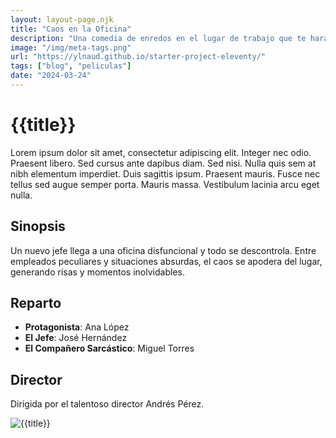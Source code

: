 ```yaml
---
layout: layout-page.njk
title: "Caos en la Oficina"
description: "Una comedia de enredos en el lugar de trabajo que te hará reír sin parar."
image: "/img/meta-tags.png"
url: "https://ylnaud.github.io/starter-project-eleventy/"
tags: ["blog", "peliculas"]
date: "2024-03-24"
---
```


# {{title}}

Lorem ipsum dolor sit amet, consectetur adipiscing elit. Integer nec odio. Praesent libero. Sed cursus ante dapibus diam. Sed nisi. Nulla quis sem at nibh elementum imperdiet. Duis sagittis ipsum. Praesent mauris. Fusce nec tellus sed augue semper porta. Mauris massa. Vestibulum lacinia arcu eget nulla.

## Sinopsis

Un nuevo jefe llega a una oficina disfuncional y todo se descontrola. Entre empleados peculiares y situaciones absurdas, el caos se apodera del lugar, generando risas y momentos inolvidables.

## Reparto

- **Protagonista**: Ana López
- **El Jefe**: José Hernández
- **El Compañero Sarcástico**: Miguel Torres

## Director

Dirigida por el talentoso director Andrés Pérez.

![{{title}}](/img/github.svg)
